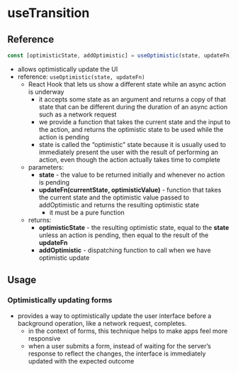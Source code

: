 # useTransition

## Reference

```jsx
const [optimisticState, addOptimistic] = useOptimistic(state, updateFn);
```

- allows optimistically update the UI
- reference: `useOptimistic(state, updateFn)`
  - React Hook that lets us show a different state while an async action is underway
    - it accepts some state as an argument and returns a copy of that state that can be different during the duration of an async action such as a network request
    - we provide a function that takes the current state and the input to the action, and returns the optimistic state to be used while the action is pending
    - state is called the “optimistic” state because it is usually used to immediately present the user with the result of performing an action, even though the action actually takes time to complete
  - parameters:
    - **state** - the value to be returned initially and whenever no action is pending
    - **updateFn(currentState, optimisticValue)** - function that takes the current state and the optimistic value passed to addOptimistic and returns the resulting optimistic state
      - it must be a pure function
  - returns:
    - **optimisticState** - the resulting optimistic state, equal to the **state** unless an action is pending, then equal to the result of the **updateFn**
    - **addOptimistic** - dispatching function to call when we have optimistic update

## Usage

### Optimistically updating forms

- provides a way to optimistically update the user interface before a background operation, like a network request, completes.
  - in the context of forms, this technique helps to make apps feel more responsive
  - when a user submits a form, instead of waiting for the server’s response to reflect the changes, the interface is immediately updated with the expected outcome

